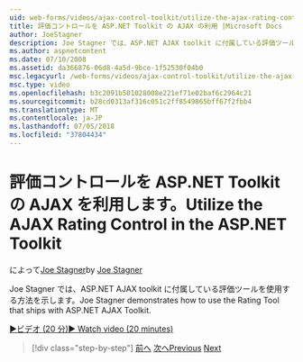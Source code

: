 ```yaml
---
uid: web-forms/videos/ajax-control-toolkit/utilize-the-ajax-rating-control-in-the-aspnet-toolkit
title: 評価コントロールを ASP.NET Toolkit の AJAX の利用 |Microsoft Docs
author: JoeStagner
description: Joe Stagner では、ASP.NET AJAX toolkit に付属している評価ツールを使用する方法を示します。
ms.author: aspnetcontent
ms.date: 07/10/2008
ms.assetid: da366876-06d8-4a5d-9bce-1f52530f04b0
msc.legacyurl: /web-forms/videos/ajax-control-toolkit/utilize-the-ajax-rating-control-in-the-aspnet-toolkit
msc.type: video
ms.openlocfilehash: b3c2091b501028008e221ef71e02baf6c2964c21
ms.sourcegitcommit: b28cd0313af316c051c2ff8549865bff67f2fbb4
ms.translationtype: MT
ms.contentlocale: ja-JP
ms.lasthandoff: 07/05/2018
ms.locfileid: "37804434"
---
```

<a name="utilize-the-ajax-rating-control-in-the-aspnet-toolkit"></a><span data-ttu-id="29f14-103">評価コントロールを ASP.NET Toolkit の AJAX を利用します。</span><span class="sxs-lookup"><span data-stu-id="29f14-103">Utilize the AJAX Rating Control in the ASP.NET Toolkit</span></span>
====================
<span data-ttu-id="29f14-104">によって[Joe Stagner](https://github.com/JoeStagner)</span><span class="sxs-lookup"><span data-stu-id="29f14-104">by [Joe Stagner](https://github.com/JoeStagner)</span></span>

<span data-ttu-id="29f14-105">Joe Stagner では、ASP.NET AJAX toolkit に付属している評価ツールを使用する方法を示します。</span><span class="sxs-lookup"><span data-stu-id="29f14-105">Joe Stagner demonstrates how to use the Rating Tool that ships with ASP.NET AJAX Toolkit.</span></span>

[<span data-ttu-id="29f14-106">&#9654;ビデオ (20 分)</span><span class="sxs-lookup"><span data-stu-id="29f14-106">&#9654; Watch video (20 minutes)</span></span>](https://channel9.msdn.com/Blogs/ASP-NET-Site-Videos/utilize-the-ajax-rating-control-in-the-aspnet-toolkit)

> [!div class="step-by-step"]
> <span data-ttu-id="29f14-107">[前へ](how-do-i-the-ajax-toolkit-reorder-control.md)
> [次へ](control-extenders.md)</span><span class="sxs-lookup"><span data-stu-id="29f14-107">[Previous](how-do-i-the-ajax-toolkit-reorder-control.md)
[Next](control-extenders.md)</span></span>
